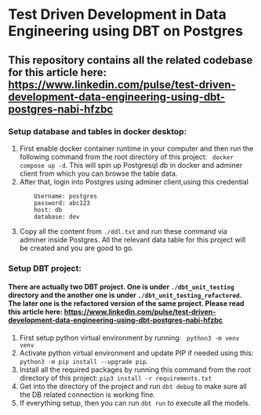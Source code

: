 # Test Driven Development in Data Engineering using DBT on Postgres
## This repository contains all the related codebase for this article here: https://www.linkedin.com/pulse/test-driven-development-data-engineering-using-dbt-postgres-nabi-hfzbc


### Setup database and tables in docker desktop:

 1. First enable docker container runtime in your computer and then run the following command from the root directory of this project:
 ``` docker compose up -d```. This will spin up Postgresql db in docker and adminer client from which you can browse the table data.
 1. After that, login into Postgres using adminer client,using this credential 
    ```
        Username: postgres
        password: abc123
        host: db
        database: dev
    ```
 1. Copy all the content from `./ddl.txt` and run these command via adminer inside Postgres. All the relevant data table for this project will be created and you are good to go.

 ### Setup DBT project:

 #### There are actually two DBT project. One is under `./dbt_unit_testing` directory and the another one is under `./dbt_unit_testing_refactored`. The later one is the refactored version of the same project. Please read this article here: https://www.linkedin.com/pulse/test-driven-development-data-engineering-using-dbt-postgres-nabi-hfzbc 

 1. First setup python virtual environment by running:  ``` python3 -m venv venv```
 2. Activate python virtual environment and update PIP if needed using this:  ```python3 -m pip install --upgrade pip```. 
 3. Install all the required packages by running this command from the root directory of this project:  ```pip3 install -r requirements.txt```
 4. Get into the directory of the project and run `dbt debug` to make sure all the DB related connection is working fine.
 5. If everything setup, then you can run `dbt run` to execute all the models.
 


